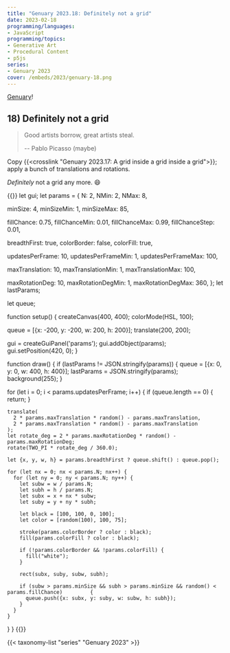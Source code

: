 ```yaml
---
title: "Genuary 2023.18: Definitely not a grid"
date: 2023-02-18
programming/languages:
- JavaScript
programming/topics:
- Generative Art
- Procedural Content
- p5js
series:
- Genuary 2023
cover: /embeds/2023/genuary-18.png
---
```

[Genuary](https://genuary.art/)! 

## 18) Definitely not a grid

<!--more-->

> Good artists borrow, great artists steal.
> 
> -- Pablo Picasso (maybe)

Copy {{<crosslink "Genuary 2023.17: A grid inside a grid inside a grid">}}; apply a bunch of translations and rotations. 

*Definitely* not a grid any more. :smile:

{{<p5js width="600" height="420">}}
let gui;
let params = {
  N: 2,
  NMin: 2,
  NMax: 8,
  
  minSize: 4,
  minSizeMin: 1,
  minSizeMax: 85,
  
  fillChance: 0.75,
  fillChanceMin: 0.01,
  fillChanceMax: 0.99,
  fillChanceStep: 0.01,
  
  breadthFirst: true,
  colorBorder: false,
  colorFill: true,
  
  updatesPerFrame: 10,
  updatesPerFrameMin: 1,
  updatesPerFrameMax: 100,
  
  maxTranslation: 10,
  maxTranslationMin: 1,
  maxTranslationMax: 100,
  
  maxRotationDeg: 10,
  maxRotationDegMin: 1,
  maxRotationDegMax: 360,
};
let lastParams;

let queue;

function setup() {
  createCanvas(400, 400);
  colorMode(HSL, 100);
  
  queue = [{x: -200, y: -200, w: 200, h: 200}];
  translate(200, 200);
  
  gui = createGuiPanel('params');
  gui.addObject(params);
  gui.setPosition(420, 0);
}

function draw() {
  if (lastParams != JSON.stringify(params)) {
    queue = [{x: 0, y: 0, w: 400, h: 400}];
    lastParams = JSON.stringify(params);
    background(255);
  }
  
  for (let i = 0; i < params.updatesPerFrame; i++) {
    if (queue.length == 0) {
      return;
    }

    translate(
      2 * params.maxTranslation * random() - params.maxTranslation,
      2 * params.maxTranslation * random() - params.maxTranslation
    );
    let rotate_deg = 2 * params.maxRotationDeg * random() - params.maxRotationDeg;
    rotate(TWO_PI * rotate_deg / 360.0);
    
    let {x, y, w, h} = params.breadthFirst ? queue.shift() : queue.pop();
    
    for (let nx = 0; nx < params.N; nx++) {
      for (let ny = 0; ny < params.N; ny++) {
        let subw = w / params.N;
        let subh = h / params.N;
        let subx = x + nx * subw;
        let suby = y + ny * subh;
        
        let black = [100, 100, 0, 100];
        let color = [random(100), 100, 75];
        
        stroke(params.colorBorder ? color : black);
        fill(params.colorFill ? color : black);
        
        if (!params.colorBorder && !params.colorFill) {
          fill("white");
        }

        rect(subx, suby, subw, subh);

        if (subw > params.minSize && subh > params.minSize && random() < params.fillChance)         {
          queue.push({x: subx, y: suby, w: subw, h: subh});
        }
      }
    }
  }
}
{{</p5js>}}

{{< taxonomy-list "series" "Genuary 2023" >}}
